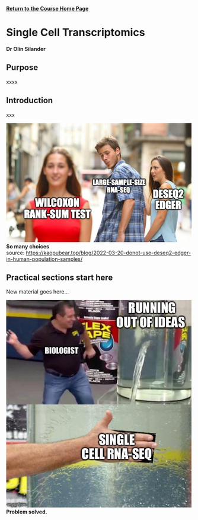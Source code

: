 **[Return to the Course Home Page](../index.html)**

# Single Cell Transcriptomics
**Dr Olin Silander**

## Purpose

xxxx


## Introduction

xxx

<img src="graphics/edger-deseq2.jpeg" width="500"/><br>
**So many choices**<br>
source: https://kaopubear.top/blog/2022-03-20-donot-use-deseq2-edger-in-human-population-samples/

## Practical sections start here

New material goes here...


<img src="graphics/single-cell.jpeg" width="500"/><br>
**Problem solved.**<br><br>


<br><br><br>


